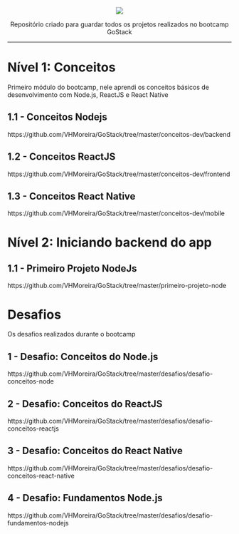 <p align="center">
  <img src="https://camo.githubusercontent.com/8c13dc2618dbd7f76d1d574350b98fdee1335ce5/68747470733a2f2f726f636b6574736561742d63646e2e73332d73612d656173742d312e616d617a6f6e6177732e636f6d2f626f6f7463616d702d6865616465722e706e67">
</p>
<p align="center">
  Repositório criado para guardar todos os projetos realizados no bootcamp GoStack
</p>
<hr/>
<h1>Nível 1: Conceitos</h1>
Primeiro módulo do bootcamp, nele aprendi os conceitos básicos de desenvolvimento com Node.js, ReactJS e React Native
<h2>1.1 - Conceitos Nodejs</h2>
https://github.com/VHMoreira/GoStack/tree/master/conceitos-dev/backend
<h2>1.2 - Conceitos ReactJS</h2>
https://github.com/VHMoreira/GoStack/tree/master/conceitos-dev/frontend
<h2>1.3 - Conceitos React Native</h2>
https://github.com/VHMoreira/GoStack/tree/master/conceitos-dev/mobile
<h1>Nível 2: Iniciando backend do app</h1>
<h2>1.1 - Primeiro Projeto NodeJs</h2>
https://github.com/VHMoreira/GoStack/tree/master/primeiro-projeto-node
<h1>Desafios</h1>
Os desafios realizados durante o bootcamp
<h2>1 - Desafio: Conceitos do Node.js</h2>
https://github.com/VHMoreira/GoStack/tree/master/desafios/desafio-conceitos-node
<h2>2 - Desafio: Conceitos do ReactJS</h2>
https://github.com/VHMoreira/GoStack/tree/master/desafios/desafio-conceitos-reactjs
<h2>3 - Desafio: Conceitos do React Native</h2>
https://github.com/VHMoreira/GoStack/tree/master/desafios/desafio-conceitos-react-native
<h2>4 - Desafio: Fundamentos Node.js</h2>
https://github.com/VHMoreira/GoStack/tree/master/desafios/desafio-fundamentos-nodejs
